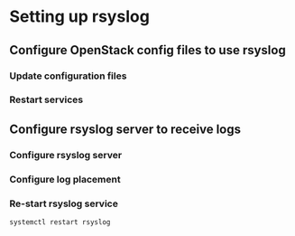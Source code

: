 # Setting up rsyslog

## Configure OpenStack config files to use rsyslog

### Update configuration files

### Restart services

## Configure rsyslog server to receive logs

### Configure rsyslog server


### Configure log placement


### Re-start rsyslog service

`systemctl restart rsyslog`
